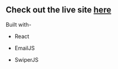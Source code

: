 ## Check out the live site [here](https://henrybalassiano.github.io/Portfolio/)


Built with-

*  React

-  EmailJS

*  SwiperJS
